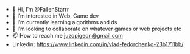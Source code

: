 - 👋 Hi, I’m @FallenStarrr
- 👀 I’m interested in Web, Game dev
- 🌱 I’m currently learning algorithms and ds
- 💞️ I’m looking to collaborate on whatever games or web projects etc
- 📫 How to reach me juzopigeon@gmail.com
- Linkedin: https://www.linkedin.com/in/vlad-fedorchenko-23b1711bb/

<!---
FallenStarrr/FallenStarrr is a ✨ special ✨ repository because its `README.md` (this file) appears on your GitHub profile.
You can click the Preview link to take a look at your changes.
--->
